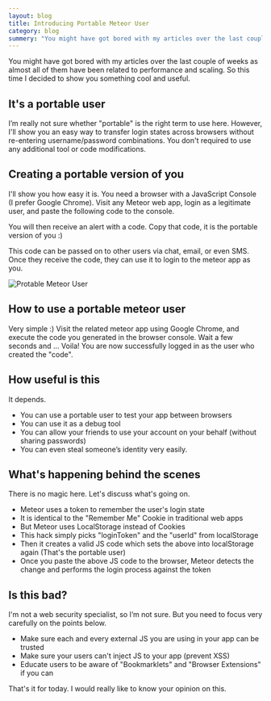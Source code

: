 ```yaml
---
layout: blog
title: Introducing Portable Meteor User
category: blog
summery: "You might have got bored with my articles over the last couple of weeks as almost all of them have been related to performance and scaling. So this time I decided to show you something cool and useful."
---
```


You might have got bored with my articles over the last couple of weeks as almost all of them have been related to performance and scaling. So this time I decided to show you something cool and useful.

## It's a portable user

I’m really not sure whether "portable" is the right term to use here. However, I'll show you an easy way to transfer login states across browsers without re-entering username/password combinations. You don't required to use any additional tool or code modifications.

## Creating a portable version of you

I'll show you how easy it is. You need a browser with a JavaScript Console (I prefer Google Chrome). Visit any Meteor web app, login as a legitimate user, and paste the following code to the console.

<script src="https://gist.github.com/arunoda/b76491339c9d994e4d71.js">
</script>

You will then receive an alert with a code. Copy that code, it is the portable version of you :)

This code can be passed on to other users via chat, email, or even SMS. Once they receive the code, they can use it to login to the meteor app as you.

![Protable Meteor User](http://i.imgur.com/gI9CbEO.png)

## How to use a portable meteor user

Very simple :) Visit the related meteor app using Google Chrome, and execute the code you generated in the browser console. Wait a few seconds and ... Voila! You are now successfully logged in as the user who created the "code".

## How useful is this

It depends. 

* You can use a portable user to test your app between browsers 
* You can use it as a debug tool
* You can allow your friends to use your account on your behalf (without sharing passwords)
* You can even steal someone’s identity very easily.

## What's happening behind the scenes

There is no magic here. Let's discuss what's going on.

* Meteor uses a token to remember the user's login state
* It is identical to the "Remember Me" Cookie in traditional web apps
* But Meteor uses LocalStorage instead of Cookies
* This hack simply picks "loginToken" and the "userId" from localStorage
* Then it creates a valid JS code which sets the above into localStorage again (That's the portable user)
* Once you paste the above JS code to the browser, Meteor detects the change and performs the login process against the token

## Is this bad?

I'm not a web security specialist, so I’m not sure. But you need to focus very carefully on the points below.

* Make sure each and every external JS you are using in your app can be trusted
* Make sure your users can't inject JS to your app (prevent XSS)
* Educate users to be aware of "Bookmarklets" and "Browser Extensions" if you can

That's it for today. I would really like to know your opinion on this.
